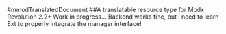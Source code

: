 #mmodTranslatedDocument
##A translatable resource type for Modx Revolution 2.2+
Work in progress... Backend works fine, but i need to learn Ext to properly integrate the manager interface!

